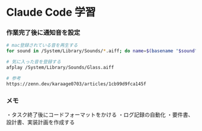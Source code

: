 # Claude Code 学習

### 作業完了後に通知音を設定

```bash
# mac登録されている音を再生する
for sound in /System/Library/Sounds/*.aiff; do name=$(basename "$sound" .aiff); echo "♪ $name"; afplay "$sound"; done

# 気に入った音を登録する
afplay /System/Library/Sounds/Glass.aiff

# 参考
https://zenn.dev/karaage0703/articles/1cb99d9fca145f
```

### メモ

・タスク終了後にコードフォーマットをかける
・ログ記録の自動化
・要件書、設計書、実装計画を作成する

